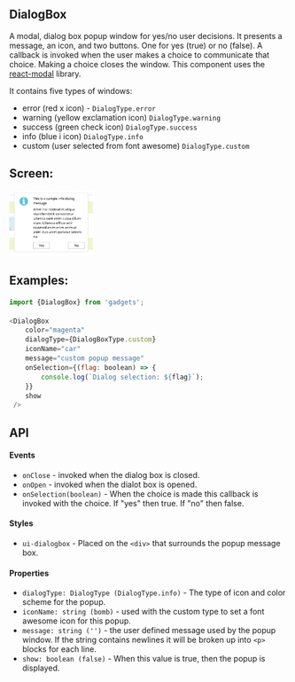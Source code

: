 <a name="module_DialogBox"></a>

## DialogBox
A modal, dialog box popup window for yes/no user decisions. It presents a
message, an icon, and two buttons.  One for yes (true) or no (false).
A callback is invoked when the user makes a choice to communicate that
choice.  Making a choice closes the window.  This component uses the
[react-modal](https://github.com/reactjs/react-modal) library.

It contains five types of windows:

- error (red x icon) - `DialogType.error`
- warning (yellow exclamation icon) `DialogType.warning`
- success (green check icon) `DialogType.success`
- info (blue i icon) `DialogType.info`
- custom (user selected from font awesome) `DialogType.custom`

## Screen:
<img src="https://github.com/jmquigley/gadgets/blob/master/images/dialogBox.png" width="30%" />

## Examples:

```javascript
import {DialogBox} from 'gadgets';

<DialogBox
    color="magenta"
    dialogType={DialogBoxType.custom}
    iconName="car"
    message="custom popup message"
    onSelection={(flag: boolean) => {
        console.log(`Dialog selection: ${flag}`);
    }}
    show
 />
```

## API
#### Events
- `onClose` - invoked when the dialog box is closed.
- `onOpen` - invoked when the dialot box is opened.
- `onSelection(boolean)` - When the choice is made this
callback is invoked with the choice.  If "yes" then true.
If "no" then false.

#### Styles
- `ui-dialogbox` - Placed on the `<div>` that surrounds the
popup message box.

#### Properties
- `dialogType: DialogType (DialogType.info)` - The type of icon
and color scheme for the popup.
- `iconName: string (bomb)` - used with the custom type to set
a font awesome icon for this popup.
- `message: string ('')` - the user defined message used by the
popup window.  If the string contains newlines it will be
broken up into `<p>` blocks for each line.
- `show: boolean (false)` - When this value is true, then the
popup is displayed.

